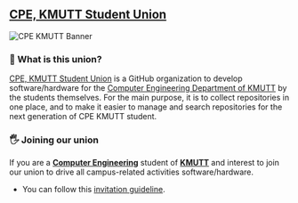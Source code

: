 ## [CPE, KMUTT Student Union](https://github.com/cpe-kmutt-student)

![CPE KMUTT Banner](https://user-images.githubusercontent.com/17198802/151751789-1daf7a91-e19f-4618-a678-dc83ff6150b7.png)

### 🤔 What is this union?

[CPE, KMUTT Student Union](https://github.com/cpe-kmutt-student) is a GitHub organization to develop software/hardware for the [Computer Engineering Department of KMUTT]() by the students themselves. For the main purpose, it is to collect repositories in one place, and to make it easier to manage and search repositories for the next generation of CPE KMUTT student.

### 🖐️ Joining our union

If you are a **[Computer Engineering](https://cpe.kmutt.ac.th/)** student of [**KMUTT**](https://kmutt.ac.th/) and interest to join our union to drive all campus-related activities software/hardware.
  - You can follow this [invitation guideline](https://github.com/cpe-kmutt-student/invitation#readme).
  